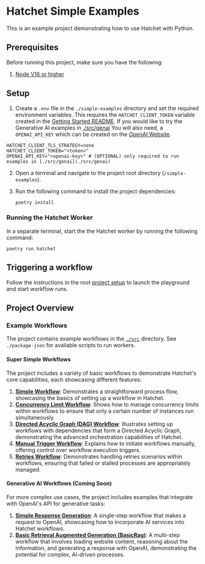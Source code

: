 # Hatchet Simple Examples

This is an example project demonstrating how to use Hatchet with Python.

## Prerequisites

Before running this project, make sure you have the following:

1. [Node V16 or higher](https://nodejs.org/en/download)

## Setup

1. Create a `.env` file in the `./simple-examples` directory and set the required environment variables. This requires the `HATCHET_CLIENT_TOKEN` variable created in the [Getting Started README](../README.md). If you would like to try the Generative AI examples in [./src/genai](./src/genai) You will also need, a `OPENAI_API_KEY` which can be created on the [OpenAI Website](https://help.openai.com/en/articles/4936850-where-do-i-find-my-openai-api-key).

```
HATCHET_CLIENT_TLS_STRATEGY=none
HATCHET_CLIENT_TOKEN="<token>"
OPENAI_API_KEY="<openai-key>" # (OPTIONAL) only required to run examples in [./src/genai](./src/genai)
```

2. Open a terminal and navigate to the project root directory (`/simple-examples`).

3. Run the following command to install the project dependencies:

   ```shell
   poetry install
   ```

### Running the Hatchet Worker

In a separate terminal, start the the Hatchet worker by running the following command:

```shell
poetry run hatchet
```

## Triggering a workflow

Follow the instructions in the root [project setup](../README.md) to launch the playground and start workflow runs.

## Project Overview

### Example Workflows

The project contains example workflows in the [`./src`](./src) directory. See `./package-json` for available scripts to run workers.

#### Super Simple Workflows

The project includes a variety of basic workflows to demonstrate Hatchet's core capabilities, each showcasing different features:

1. **[Simple Workflow](./simple-worker.ts)**: Demonstrates a straightforward process flow, showcasing the basics of setting up a workflow in Hatchet.
2. **[Concurrency Limit Workflow](./concurrency/concurrency-worker.ts)**: Shows how to manage concurrency limits within workflows to ensure that only a certain number of instances run simultaneously.
3. **[Directed Acyclic Graph (DAG) Workflow](./dag-worker.ts)**: Illustrates setting up workflows with dependencies that form a Directed Acyclic Graph, demonstrating the advanced orchestration capabilities of Hatchet.
4. **[Manual Trigger Workflow](./manual-trigger.ts)**: Explains how to initiate workflows manually, offering control over workflow execution triggers.
5. **[Retries Workflow](./retries-worker.py)**: Demonstrates handling retries scenarios within workflows, ensuring that failed or stalled processes are appropriately managed.

#### Generative AI Workflows (Coming Soon)

For more complex use cases, the project includes examples that integrate with OpenAI's API for generative tasks:

1. **[Simple Response Generation]()**: A single-step workflow that makes a request to OpenAI, showcasing how to incorporate AI services into Hatchet workflows.
2. **[Basic Retrieval Augmented Generation (BasicRag)]()**: A multi-step workflow that involves loading website content, reasoning about the information, and generating a response with OpenAI, demonstrating the potential for complex, AI-driven processes.

<!-- ### Exposing the workflows via a RestAPI

For a more complete example of how you might use Hatchet as part of a deployed production service, check out the [FastAPI Example](../fast-api-react/README.md) -->
